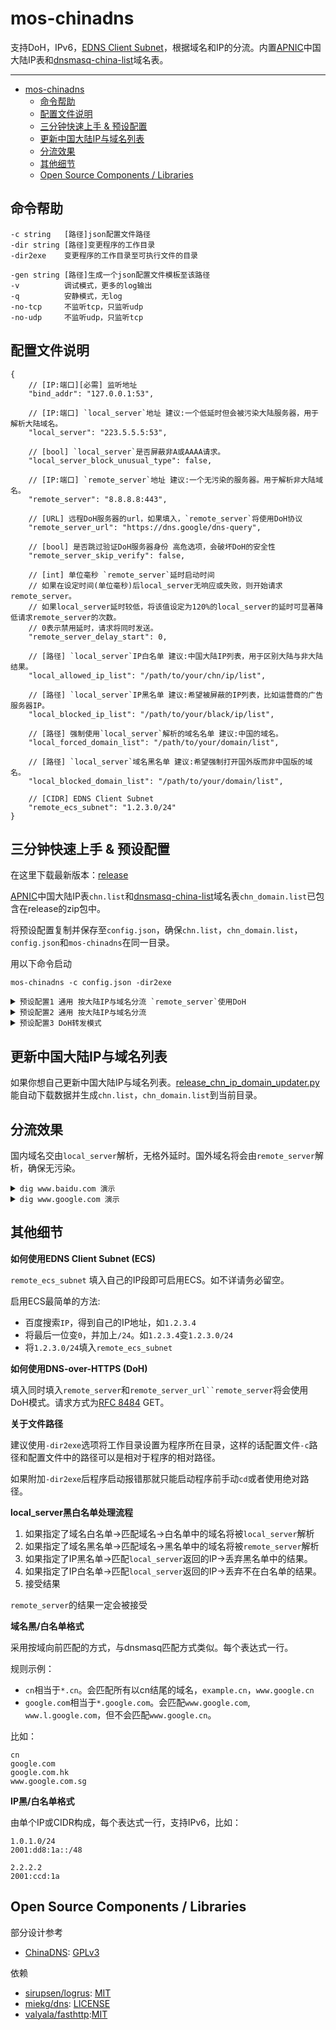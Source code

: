 # mos-chinadns

支持DoH，IPv6，[EDNS Client Subnet](https://tools.ietf.org/html/rfc7871)，根据域名和IP的分流。内置[APNIC](https://ftp.apnic.net/apnic/stats/apnic/delegated-apnic-latest)中国大陆IP表和[dnsmasq-china-list](https://github.com/felixonmars/dnsmasq-china-list)域名表。

---

- [mos-chinadns](#mos-chinadns)
  - [命令帮助](#命令帮助)
  - [配置文件说明](#配置文件说明)
  - [三分钟快速上手 & 预设配置](#三分钟快速上手--预设配置)
  - [更新中国大陆IP与域名列表](#更新中国大陆ip与域名列表)
  - [分流效果](#分流效果)
  - [其他细节](#其他细节)
  - [Open Source Components / Libraries](#open-source-components--libraries)

## 命令帮助

    -c string   [路径]json配置文件路径
    -dir string [路径]变更程序的工作目录
    -dir2exe    变更程序的工作目录至可执行文件的目录

    -gen string [路径]生成一个json配置文件模板至该路径
    -v          调试模式，更多的log输出
    -q          安静模式，无log
    -no-tcp     不监听tcp，只监听udp
    -no-udp     不监听udp，只监听tcp

## 配置文件说明

    {
        // [IP:端口][必需] 监听地址
        "bind_addr": "127.0.0.1:53", 

        // [IP:端口] `local_server`地址 建议:一个低延时但会被污染大陆服务器，用于解析大陆域名。
        "local_server": "223.5.5.5:53",     

        // [bool] `local_server`是否屏蔽非A或AAAA请求。
        "local_server_block_unusual_type": false,

        // [IP:端口] `remote_server`地址 建议:一个无污染的服务器。用于解析非大陆域名。   
        "remote_server": "8.8.8.8:443", 

        // [URL] 远程DoH服务器的url，如果填入，`remote_server`将使用DoH协议
        "remote_server_url": "https://dns.google/dns-query",  

        // [bool] 是否跳过验证DoH服务器身份 高危选项，会破坏DoH的安全性
        "remote_server_skip_verify": false, 

        // [int] 单位毫秒 `remote_server`延时启动时间
        // 如果在设定时间(单位毫秒)后local_server无响应或失败，则开始请求remote_server。
        // 如果local_server延时较低，将该值设定为120%的local_server的延时可显著降低请求remote_server的次数。
        // 0表示禁用延时，请求将同时发送。
        "remote_server_delay_start": 0, 

        // [路径] `local_server`IP白名单 建议:中国大陆IP列表，用于区别大陆与非大陆结果。
        "local_allowed_ip_list": "/path/to/your/chn/ip/list", 

        // [路径] `local_server`IP黑名单 建议:希望被屏蔽的IP列表，比如运营商的广告服务器IP。
        "local_blocked_ip_list": "/path/to/your/black/ip/list",
        
        // [路径] 强制使用`local_server`解析的域名名单 建议:中国的域名。
        "local_forced_domain_list": "/path/to/your/domain/list",

        // [路径] `local_server`域名黑名单 建议:希望强制打开国外版而非中国版的域名。
        "local_blocked_domain_list": "/path/to/your/domain/list",

        // [CIDR] EDNS Client Subnet 
        "remote_ecs_subnet": "1.2.3.0/24"
    }

## 三分钟快速上手 & 预设配置

在这里下载最新版本：[release](https://github.com/IrineSistiana/mos-chinadns/releases)

[APNIC](https://ftp.apnic.net/apnic/stats/apnic/delegated-apnic-latest)中国大陆IP表`chn.list`和[dnsmasq-china-list](https://github.com/felixonmars/dnsmasq-china-list)域名表`chn_domain.list`已包含在release的zip包中。

将预设配置复制并保存至`config.json`，确保`chn.list`，`chn_domain.list`，`config.json`和`mos-chinadns`在同一目录。

用以下命令启动

    mos-chinadns -c config.json -dir2exe

<details><summary><code>预设配置1 通用 按大陆IP与域名分流 `remote_server`使用DoH</code></summary><br>

使用中国大陆IP表`chn.list`和域名表`chn_domain.list`分流。国内域名使用`阿里云DNS`解析，国际域名使用[Google DoH](https://developers.google.com/speed/public-dns/docs/doh)解析。

    {
        "bind_addr": "127.0.0.1:53",
        "local_server": "223.5.5.5:53",
        "remote_server": "8.8.8.8:443",
        "remote_server_url": "https://dns.google/dns-query",
        "local_allowed_ip_list": "./chn.list",
        "local_forced_domain_list": "./chn_domain.list"
    }

</details>

<details><summary><code>预设配置2 通用 按大陆IP与域名分流</code></summary><br>

使用中国大陆IP表`chn.list`和域名表`chn_domain.list`分流。国内域名使用`阿里云DNS`解析，国际域名使用`OpenDNS`解析。

    {
        "bind_addr": "127.0.0.1:53",
        "local_server": "223.5.5.5:53",
        "remote_server": "208.67.222.222:443",
        "local_allowed_ip_list": "./chn.list",
        "local_forced_domain_list": "./chn_domain.list"
    }

</details>

<details><summary><code>预设配置3 DoH转发模式</code></summary><br>

使用[Google DoH](https://developers.google.com/speed/public-dns/docs/doh)作为上游服务器。无分流。建议启用ECS使解析更精确。[如何启用?](#其他细节)

    {
        "bind_addr": "127.0.0.1:53",
        "remote_server": "8.8.8.8:443",
        "remote_server_url": "https://dns.google/dns-query",
    }

如果你正在找一个最简单的DoH转发器，建议使用[mos-doh-client](https://github.com/IrineSistiana/mos-doh-client)。无需配置，命令行启动。

</details>

## 更新中国大陆IP与域名列表

如果你想自己更新中国大陆IP与域名列表。[release_chn_ip_domain_updater.py](https://github.com/IrineSistiana/mos-chinadns/blob/master/release_chn_ip_domain_updater.py`)能自动下载数据并生成`chn.list`，`chn_domain.list`到当前目录。

## 分流效果

国内域名交由`local_server`解析，无格外延时。国外域名将会由`remote_server`解析，确保无污染。

<details><summary><code>dig www.baidu.com 演示</code></summary><br>

    ubuntu@ubuntu:~$ dig www.baidu.com @192.168.1.1 -p5455

    ; <<>> DiG 9.11.3-1ubuntu1.11-Ubuntu <<>> www.baidu.com @192.168.1.1 -p5455
    ;; global options: +cmd
    ;; Got answer:
    ;; ->>HEADER<<- opcode: QUERY, status: NOERROR, id: 57335
    ;; flags: qr rd ra; QUERY: 1, ANSWER: 3, AUTHORITY: 0, ADDITIONAL: 1

    ;; OPT PSEUDOSECTION:
    ; EDNS: version: 0, flags:; udp: 4096
    ;; QUESTION SECTION:
    ;www.baidu.com.			IN	A

    ;; ANSWER SECTION:
    www.baidu.com.		561	IN	CNAME	www.a.shifen.com.
    www.a.shifen.com.	250	IN	A	36.152.44.96
    www.a.shifen.com.	250	IN	A	36.152.44.95

    ;; Query time: 4 msec
    ;; SERVER: 192.168.1.1#5455(192.168.1.1)
    ;; WHEN: Sun Mar 15 18:17:55 PDT 2020
    ;; MSG SIZE  rcvd: 149

</details>

<details><summary><code>dig www.google.com 演示</code></summary><br>

    ubuntu@ubuntu:~$ dig www.google.com @192.168.1.1 -p5455

    ; <<>> DiG 9.11.3-1ubuntu1.11-Ubuntu <<>> www.google.com @192.168.1.1 -p5455
    ;; global options: +cmd
    ;; Got answer:
    ;; ->>HEADER<<- opcode: QUERY, status: NOERROR, id: 2719
    ;; flags: qr rd ra; QUERY: 1, ANSWER: 6, AUTHORITY: 0, ADDITIONAL: 1

    ;; OPT PSEUDOSECTION:
    ; EDNS: version: 0, flags:; udp: 512
    ;; QUESTION SECTION:
    ;www.google.com.			IN	A

    ;; ANSWER SECTION:
    www.google.com.		280	IN	A	74.125.68.99
    www.google.com.		280	IN	A	74.125.68.105
    www.google.com.		280	IN	A	74.125.68.104
    www.google.com.		280	IN	A	74.125.68.103
    www.google.com.		280	IN	A	74.125.68.106
    www.google.com.		280	IN	A	74.125.68.147

    ;; Query time: 72 msec
    ;; SERVER: 192.168.1.1#5455(192.168.1.1)
    ;; WHEN: Sun Mar 15 18:19:20 PDT 2020
    ;; MSG SIZE  rcvd: 223

</details>

## 其他细节

**如何使用EDNS Client Subnet (ECS)**

`remote_ecs_subnet` 填入自己的IP段即可启用ECS。如不详请务必留空。

启用ECS最简单的方法:

- 百度搜索`IP`，得到自己的IP地址，如`1.2.3.4`
- 将最后一位变`0`，并加上`/24`。如`1.2.3.4`变`1.2.3.0/24`
- 将`1.2.3.0/24`填入`remote_ecs_subnet`

**如何使用DNS-over-HTTPS (DoH)**

填入同时填入`remote_server`和`remote_server_url``remote_server`将会使用DoH模式。请求方式为[RFC 8484](https://tools.ietf.org/html/rfc8484) GET。

**关于文件路径**

建议使用`-dir2exe`选项将工作目录设置为程序所在目录，这样的话配置文件`-c`路径和配置文件中的路径可以是相对于程序的相对路径。

如果附加`-dir2exe`后程序启动报错那就只能启动程序前手动`cd`或者使用绝对路径。

**local_server黑白名单处理流程**

1. 如果指定了域名白名单->匹配域名->白名单中的域名将被`local_server`解析
2. 如果指定了域名黑名单->匹配域名->黑名单中的域名将被`remote_server`解析
3. 如果指定了IP黑名单->匹配`local_server`返回的IP->丢弃黑名单中的结果。
4. 如果指定了IP白名单->匹配`local_server`返回的IP->丢弃不在白名单的结果。
5. 接受结果

`remote_server`的结果一定会被接受

**域名黑/白名单格式**

采用按域向前匹配的方式，与dnsmasq匹配方式类似。每个表达式一行。

规则示例：

* `cn`相当于`*.cn`。会匹配所有以cn结尾的域名，`example.cn`，`www.google.cn`
* `google.com`相当于`*.google.com`。会匹配`www.google.com`, `www.l.google.com`，但不会匹配`www.google.cn`。

比如：

    cn
    google.com
    google.com.hk
    www.google.com.sg

**IP黑/白名单格式**

由单个IP或CIDR构成，每个表达式一行，支持IPv6，比如：

    1.0.1.0/24
    2001:dd8:1a::/48

    2.2.2.2
    2001:ccd:1a

## Open Source Components / Libraries

部分设计参考

* [ChinaDNS](https://github.com/shadowsocks/ChinaDNS): [GPLv3](https://github.com/shadowsocks/ChinaDNS/blob/master/COPYING)

依赖

* [sirupsen/logrus](https://github.com/sirupsen/logrus): [MIT](https://github.com/sirupsen/logrus/blob/master/LICENSE)
* [miekg/dns](https://github.com/miekg/dns): [LICENSE](https://github.com/miekg/dns/blob/master/LICENSE)
* [valyala/fasthttp](https://github.com/valyala/fasthttp):[MIT](https://github.com/valyala/fasthttp/blob/master/LICENSE)
